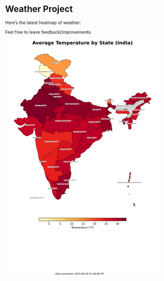 # Weather Project

Here’s the latest heatmap of weather:

Feel free to leave feedback/improvements.

![India Heatmap](docs/assets/india_heatmap.png?v=D8C80B)
